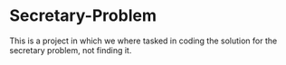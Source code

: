 # Secretary-Problem

This is a project in which we where tasked in coding the solution for the secretary problem, not finding it.
